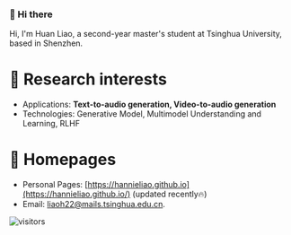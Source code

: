 ### 👋 Hi there 

Hi, I'm Huan Liao, a second-year master's student at Tsinghua University, based in Shenzhen.

# 📖 Research interests
- Applications: **Text-to-audio generation, Video-to-audio generation**
- Technologies: Generative Model, Multimodel Understanding and Learning, RLHF

# 📎 Homepages
- Personal Pages: [https://hannieliao.github.io](https://hannieliao.github.io/) (updated recently🔥)
- Email: [liaoh22@mails.tsinghua.edu.cn](mailto:liaoh22@mails.tsinghua.edu.cn).

 ![visitors](https://visitor-badge.glitch.me/badge?page_id=hannieliao.github.io)

<!--
**Hannieliao/Hannieliao** is a ✨ _special_ ✨ repository because its `README.md` (this file) appears on your GitHub profile.

Here are some ideas to get you started:

- 🔭 I’m currently working on ...
- 🌱 I’m currently learning ...
- 👯 I’m looking to collaborate on ...
- 🤔 I’m looking for help with ...
- 💬 Ask me about ...
- 📫 How to reach me: ...
- 😄 Pronouns: ...
- ⚡ Fun fact: ...
-->
